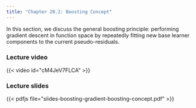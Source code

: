 ```yaml
---
title: "Chapter 20.2: Boosting Concept"
---
```

In this section, we discuss the general boosting principle: performing gradient descent in function space by repeatedly fitting new base learner components to the current pseudo-residuals.

<!--more-->

### Lecture video

{{< video id="cM4JeV7FLCA" >}}

### Lecture slides

{{< pdfjs file="slides-boosting-gradient-boosting-concept.pdf" >}}
